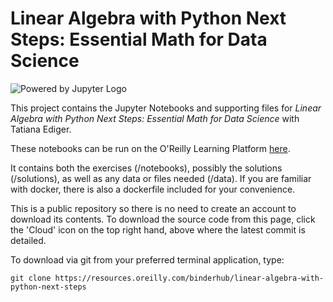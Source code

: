 # Linear Algebra with Python Next Steps: Essential Math for Data Science

![Powered by Jupyter Logo](https://cdn.oreillystatic.com/images/icons/powered_by_jupyter.png)

This project contains the Jupyter Notebooks and supporting files for _Linear Algebra with Python Next Steps: Essential Math for Data Science_ with Tatiana Ediger. 

These notebooks can be run on the O'Reilly Learning Platform [here](https://learning.oreilly.com/jupyter-notebooks/~/${NOTEBOOK_FPID}).

It contains both the exercises (/notebooks), possibly the solutions (/solutions), as well as any data or files needed (/data). If you are familiar with docker, there is also a dockerfile included for your convenience. 

This is a public repository so there is no need to create an account to download its contents. To download the source code from this page, click the 'Cloud' icon on the top right hand, above where the latest commit is detailed.

To download via git from your preferred terminal application, type:

```git clone https://resources.oreilly.com/binderhub/linear-algebra-with-python-next-steps```
